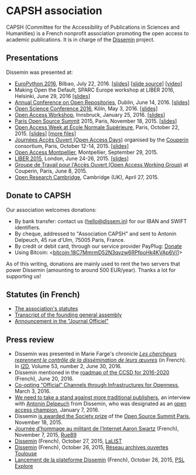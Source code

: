 CAPSH association
=================

CAPSH (Committee for the Accessibility of Publications in Sciences and
Humanities) is a French nonprofit association promoting the open access
to academic publications. It is in charge of the
[Dissemin](http://dissem.in) project.

<div id="presentations" markdown="1" class="highlighter">

Presentations
-------------

Dissemin was presented at:

-   [EuroPython 2016](https://ep2016.europython.eu/en/),
    Bilbao, July 22, 2016.
    [[slides]](files/slides-ep2016.pdf)
    [[slide source]](files/slides-ep2016.md)
    [[video]](https://www.youtube.com/watch?v=8G3FFp-Hk9Y&feature=youtu.be&t=5672)
-   Making Open the Default, SPARC Europe workshop at LIBER 2016,
    Helsinki, June 29, 2016
    [[slides]](files/helsinki.pdf)
-   [Annual Conference on Open Repositories](http://or2016.net/), 
    Dublin, June 14, 2016.
    [[slides]](http://openscience.ens.fr/MARIE_FARGE_ON_OPEN_ACCESS/2016_CONFERENCES_ON_OPEN_ACCESS/2016_06_14_OPEN_REPOSITORIES_CONFERENCE_DUBLIN/)
-   [Open Science Conference
    2016](http://www.science20-conference.eu/science-2-0-conference-2016-save-the-date/),
    Köln, May 3, 2016.
    [[slides]](http://openscience.ens.fr/MARIE_FARGE_ON_OPEN_ACCESS/2016_CONFERENCES_ON_OPEN_ACCESS/2016_05_03_OPEN_SCIENCE_CONFERENCE_COLOGNE/)
-   [Open Access
    Workshop](http://wavelets.ens.fr/BOYCOTT_ELSEVIER/MARIE_FARGE/2012-2016_CONFERENCES_ON_OPEN_ACCESS/2016_01_25_OPEN_ACCESS_INNSBRUCK_UNIVERSITY/2016_01_25_Conference_Innsbruck_University_Program.pdf),
    Innsbruck, January 25, 2016.
    [[slides]](http://openscience.ens.fr/MARIE_FARGE_ON_OPEN_ACCESS/2016_CONFERENCES_ON_OPEN_ACCESS/2016_01_25_OPEN_ACCESS_INNSBRUCK_UNIVERSITY/)
-   [Paris Open Source Summit](http://www.opensourcesummit.paris/) 2015,
    Paris, November 18, 2015.
    [[slides]](http://openscience.ens.fr/MARIE_FARGE_ON_OPEN_ACCESS/2015_CONFERENCES_ON_OPEN_ACCESS/2015_11_18_OPEN_SOURCE_SUMMIT_PARIS/)
-   [Open Access Week at École Normale
    Supérieure](http://www.ens.fr/actualites/agenda/archives/article/conference-international-open?lang=fr),
    Paris, October 22, 2015.
    [[slides]](files/slides-ens-2015.pdf)
    [[more files]](http://openscience.ens.fr/MARIE_FARGE_ON_OPEN_ACCESS/2015_CONFERENCES_ON_OPEN_ACCESS/2015_10_22_OPEN_ACCEESS_WEEK_ENS_PARIS/)
-   [Journées Accès Ouvert (Open Access
    Days)](http://jao2015.sciencesconf.org/) organised by the
    [Couperin](http://www.couperin.org/) consortium,
    Paris, October 12-14, 2015.
    [[slides]](files/slides-jao-2015.pdf)
-   [Open Access Montpellier](http://oam.biu-montpellier.fr/),
    Montpellier, September 29, 2015.
-   [LIBER 2015](http://www.liber2015.org.uk/),
    London, June 24-26, 2015.
    [[slides]](files/slides-liber-2015.pdf)
-   [Groupe de Travail pour l'Accès Ouvert (Open Access Working
    Group)](http://www.couperin.org/groupes-de-travail-et-projets-deap/open-access)
    at Couperin,
    Paris, June 8, 2015.
-   [Open Research Cambridge](https://twitter.com/openrescam),
    Cambridge (UK), April 27, 2015.

</div>

<div id="dons" markdown="1" class="highlighter">
<div id="donate" class="highlighter">

Donate to CAPSH
---------------

Our association welcomes donations:

-   By bank transfer: contact us (hello@dissem.in) for our IBAN and
    SWIFT identifiers.
-   By cheque, addressed to "Association CAPSH" and sent to Antonin Delpeuch, 45 rue d'Ulm, 75005 Paris, France.
-   By credit or debit card, through our service provider PayPlug:
    <script type="text/javascript" src="https://www.payplug.com/static/button/scripts/payplug.js"></script>
    [Donate](https://www.payplug.com/p/I8fN)
-   Using Bitcoin:
    &lt;<a href="bitcoin:18C7MmrmD52N3qyzw6RPfpoHk4KVAp6Vi1">bitcoin:18C7MmrmD52N3qyzw6RPfpoHk4KVAp6Vi1</a>&gt;

As of this writing, donations are mainly used to rent the two servers that
power Dissemin (amounting to around 500 EUR/year). Thanks a lot for supporting
us!

</div>
</div>

<div id="statutes" markdown="1" class="highlighter">
<div id="statuts" class="highlighter">

Statutes (in French)
--------------------

-   [The association's statutes](files/statuts.pdf)
-   [Transcript of the founding general
    assembly](files/pv-ag-constitutive.pdf)
-   [Announcement in the "Journal Officiel"](files/extrait-jo.pdf)

</div>
</div>

<div id="press" markdown="1" class="highlighter">
<div id="revue" class="highlighter">

Press review
------------

-   Dissemin was presented in Marie Farge's chronicle *[Les chercheurs reprennent le contrôle de la
    dissémination de leurs
    œuvres](http://www.adbs.fr/i2d-n-2-juin-2016-dossier-web-de-donnees-et-creation-de-valeurs-le-champ-des-possibles-156675.htm?)*
    (in French). In
    [I2D](http://www.adbs.fr/i2d-information-donnees-documents-147521.htm?RH=1426693578415&RF=1426693578415), Volume 53, number 2, June 30, 2016.
-   Dissemin mentioned in the [roadmap of the CCSD for
    2016-2020](http://blog.ccsd.cnrs.fr/2016/06/feuille-de-route-du-ccsd-2016-2020/)
    (French),
    June 20, 2016.
-   [Co-opting “Official” Channels through Infrastructures for
    Openness](http://scholarlykitchen.sspnet.org/2016/03/03/coopting-official-channels/),
    March 3, 2016.
-   [We need to take a stand against more traditional
    publishers](http://openscholarchampions.eu/champions/standagainsttraditionalpublishers/),
    an interview with [Antonin Delpeuch](http://antonin.delpeuch.eu/) from
    Dissemin, who was designated as an [open access
    champion](http://openscholarchampions.eu/), January 7, 2016.
-   Dissemin [is awarded the Society prize](https://twitter.com/OSS_Paris/status/667034331039277056) of the [Open Source Summit
    Paris](http://www.opensourcesummit.paris/?lg=en),
    November 18, 2015.
-   [Journée d’hommage au militant de l’Internet Aaron
    Swartz](http://rue89.nouvelobs.com/2015/11/07/journee-dhommage-militant-linternet-aaron-swartz-261998)
    (French), November 7, 2015, [Rue89](http://rue89.nouvelobs.com/)
-   [Dissemin](http://lalist.inist.fr/?p=16052) (French), October 27, 2015, [LaLIST](http://lalist.inist.fr/)
-   [Dissemin](https://openarchiv.hypotheses.org/3009) (French), October 26, 2015,
    [Réseau archives ouvertes Toulouse](https://openarchiv.hypotheses.org/)
-   [Lancement de la plateforme
    Dissemin](https://explore.univ-psl.fr/fr/actualit%C3%A9s/lancement-de-la-plateforme-dissemin)
    (French), October 26, 2015, [PSL
    Explore](https://explore.univ-psl.fr/fr)

</div>
</div>

